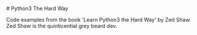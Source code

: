 #   P y t h o n 3   T h e   H a r d   W a y

Code examples from the book 'Learn Python3 the Hard Way' by Zed Shaw. Zed Shaw is the quinticential grey beard dev.
 

